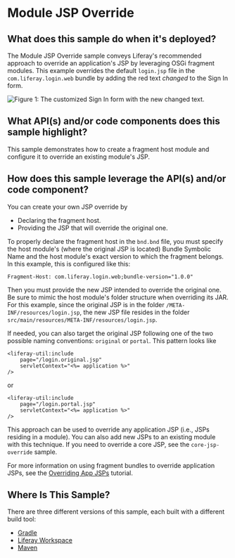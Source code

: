 # Module JSP Override [](id=module-jsp-override)

## What does this sample do when it's deployed? [](id=what-does-this-sample-do-when-its-deployed)

The Module JSP Override sample conveys Liferay's recommended approach to
override an application's JSP by leveraging OSGi fragment modules. This example
overrides the default `login.jsp` file in the `com.liferay.login.web` bundle by
adding the red text *changed* to the Sign In form.

![Figure 1: The customized Sign In form with the new *changed* text.](../../../images/hook-jsp.png)

## What API(s) and/or code components does this sample highlight? [](id=what-apis-and-or-code-components-does-this-sample-highlight)

This sample demonstrates how to create a fragment host module and configure it
to override an existing module's JSP.

## How does this sample leverage the API(s) and/or code component? [](id=how-does-this-sample-leverage-the-apis-and-or-code-component)

You can create your own JSP override by

- Declaring the fragment host.
- Providing the JSP that will override the original one.

To properly declare the fragment host in the `bnd.bnd` file, you must specify
the host module's (where the original JSP is located) Bundle Symbolic Name and
the host module's exact version to which the fragment belongs. In this example,
this is configured like this:

    Fragment-Host: com.liferay.login.web;bundle-version="1.0.0"

Then you must provide the new JSP intended to override the original one. Be sure
to mimic the host module's folder structure when overriding its JAR. For this
example, since the original JSP is in the folder
`/META-INF/resources/login.jsp`, the new JSP file resides in the folder
`src/main/resources/META-INF/resources/login.jsp`.

If needed, you can also target the original JSP following one of the two
possible naming conventions: `original` or `portal`. This pattern looks like

    <liferay-util:include
        page="/login.original.jsp"
        servletContext="<%= application %>"
    />

or

    <liferay-util:include
        page="/login.portal.jsp"
        servletContext="<%= application %>"
    />

This approach can be used to override any application JSP (i.e., JSPs residing
in a module). You can also add new JSPs to an existing module with this
technique. If you need to override a core JSP, see the `core-jsp-override`
sample.

For more information on using fragment bundles to override application JSPs, see
the
[Overriding App JSPs](/develop/tutorials/-/knowledge_base/7-0/overriding-a-modules-jsps)
tutorial.

## Where Is This Sample? [](id=where-is-this-sample)

There are three different versions of this sample, each built with a different
build tool:

- [Gradle](https://github.com/liferay/liferay-blade-samples/tree/7.0/gradle/overrides/module-jsp-override)
- [Liferay Workspace](https://github.com/liferay/liferay-blade-samples/tree/7.0/liferay-workspace/overrides/module-jsp-override)
- [Maven](https://github.com/liferay/liferay-blade-samples/tree/7.0/maven/overrides/module-jsp-override)
